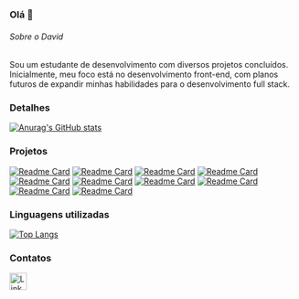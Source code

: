 ### Olá 👋

###### Sobre o David
Sou um estudante de desenvolvimento com diversos projetos concluídos. Inicialmente, meu foco está no desenvolvimento front-end, com planos futuros de expandir minhas habilidades para o desenvolvimento full stack.


### Detalhes

[![Anurag's GitHub stats](https://github-readme-stats.vercel.app/api?username=david-pr0&show_icons=true&theme=dark)](https://github.com/anuraghazra/github-readme-stats)

### Projetos

[![Readme Card](https://github-readme-stats.vercel.app/api/pin/?username=david-pr0&repo=Clone_disneyplus&theme=dark)](https://github.com/anuraghazra/github-readme-stats)
[![Readme Card](https://github-readme-stats.vercel.app/api/pin/?username=david-pr0&repo=Landing_page_one_piece&theme=dark)](https://github.com/anuraghazra/github-readme-stats)
[![Readme Card](https://github-readme-stats.vercel.app/api/pin/?username=david-pr0&repo=Site-DR-automoveis&theme=dark)](https://github.com/anuraghazra/github-readme-stats)
[![Readme Card](https://github-readme-stats.vercel.app/api/pin/?username=david-pr0&repo=Site-Restaurante&theme=dark)](https://github.com/anuraghazra/github-readme-stats)
[![Readme Card](https://github-readme-stats.vercel.app/api/pin/?username=david-pr0&repo=Site-David-Imoveis&theme=dark)](https://github.com/anuraghazra/github-readme-stats)
[![Readme Card](https://github-readme-stats.vercel.app/api/pin/?username=david-pr0&repo=Site-DR-Games&theme=dark)](https://github.com/anuraghazra/github-readme-stats)
[![Readme Card](https://github-readme-stats.vercel.app/api/pin/?username=david-pr0&repo=site-music-center&theme=dark)](https://github.com/anuraghazra/github-readme-stats)
[![Readme Card](https://github-readme-stats.vercel.app/api/pin/?username=david-pr0&repo=site-gameshop&theme=dark)](https://github.com/anuraghazra/github-readme-stats)
[![Readme Card](https://github-readme-stats.vercel.app/api/pin/?username=david-pr0&repo=todo-vue&theme=dark)](https://github.com/anuraghazra/github-readme-stats)
[![Readme Card](https://github-readme-stats.vercel.app/api/pin/?username=david-pr0&repo=Curso-ebac&theme=dark)](https://github.com/anuraghazra/github-readme-stats)


### Linguagens utilizadas

[![Top Langs](https://github-readme-stats.vercel.app/api/top-langs/?username=david-pr0&layout=compact)](https://github.com/anuraghazra/github-readme-stats)

### Contatos

[<img src='https://img.shields.io/badge/LinkedIn-0077B5?style=for-the-badge&logo=linkedin&logoColor=white' alt='Linkedin' height='30'>](https://www.linkedin.com/in/david-pr0/)

